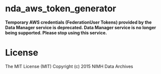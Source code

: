 # nda_aws_token_generator

**Temporary AWS credentials (FederationUser Tokens) provided by the Data Manager service is deprecated. Data Manager service is no longer being supported. Please stop using this service.**  

# License

The MIT License (MIT)
Copyright (c) 2015 NIMH Data Archives

